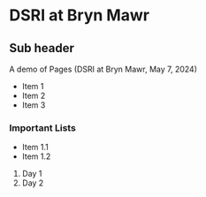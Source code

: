 # DSRI at Bryn Mawr

## Sub header 

A demo of Pages (DSRI at Bryn Mawr, May 7, 2024)

- Item 1
- Item 2
- Item 3

### Important Lists

* Item 1.1
* Item 1.2

1. Day 1
2. Day 2

